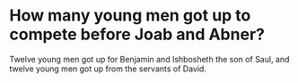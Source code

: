 # How many young men got up to compete before Joab and Abner?

Twelve young men got up for Benjamin and Ishbosheth the son of Saul, and twelve young men got up from the servants of David.
